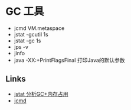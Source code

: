 # GC 工具

- jcmd <pid> VM.metaspace 
- jstat -gcutil <pid> 1s
- jstat -gc <pid> 1s
- jps -v
- jinfo <pid>
- java -XX:+PrintFlagsFinal 打印Java的默认参数


## Links

- [jstat 分析GC+内存占用](https://www.cnblogs.com/StarbucksBoy/p/11342188.html)
- [jcmd](https://www.cnblogs.com/webor2006/p/10669472.html)